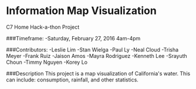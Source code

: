 # Information Map Visualization 
C7 Home Hack-a-thon Project 

###Timeframe:
-Saturday, February 27, 2016 4am-4pm

###Contributors:
-Leslie Lim
-Stan Wielga
-Paul Ly
-Neal Cloud
-Trisha Meyer
-Frank Ruiz
-Jaison Amos
-Mayra Rodriguez
-Kenneth Lee
-Srayuth Choun
-Timmy Nguyen
-Korey Lo


###Description
This project is a map visualization of California's water. This can include: consumption, rainfall, and other statistics.
